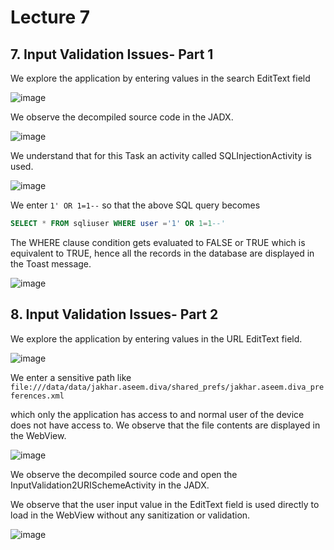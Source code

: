 # Lecture 7

 ## 7. Input Validation Issues- Part 1
    
 We explore the application by entering values in the search EditText field

![image](https://github.com/ananthan05/Android-Security/assets/140697378/391a58a9-1cc1-4f6a-ac39-c8ceeec777ce)

We observe the decompiled source code in the JADX.

![image](https://github.com/ananthan05/Android-Security/assets/140697378/44420471-327e-4f2b-baed-37facac51c3d)

We understand that for this Task an activity called SQLInjectionActivity is used.

![image](https://github.com/ananthan05/Android-Security/assets/140697378/0c7d1dda-31cf-4df8-83d2-8ce079525e6d)

We enter `1' OR 1=1--` so that the above SQL query becomes
```sql
SELECT * FROM sqliuser WHERE user ='1' OR 1=1--' 
```
The WHERE clause condition gets evaluated to FALSE or TRUE which is equivalent to TRUE, hence all the records in the database are displayed in the Toast message.

![image](https://github.com/ananthan05/Android-Security/assets/140697378/2e625f47-8371-4359-a686-f250e39cd722)


## 8. Input Validation Issues- Part 2
 
 We explore the application by entering values in the URL EditText field.

 ![image](https://github.com/anandurdas11/Android_security/assets/83402050/52331fc8-0d29-4311-bc1f-686e37dc8126)


We enter a sensitive path like `file:///data/data/jakhar.aseem.diva/shared_prefs/jakhar.aseem.diva_preferences.xml`

which only the application has access to and normal user of the device does not have access to. We observe
that the file contents are displayed in the WebView.

![image](https://github.com/ananthan05/Android-Security/assets/140697378/8d41c188-d959-44a5-8b89-d9c4bed0fe2f)

We observe the decompiled source code and open the InputValidation2URISchemeActivity in the JADX.

We observe that the user input value in the EditText field is used directly to load in the WebView without any sanitization or validation.

![image](https://github.com/ananthan05/Android-Security/assets/140697378/792a3123-c688-488e-b98f-3c1231fe253b)
